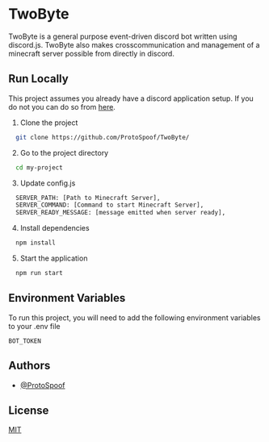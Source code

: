 
# TwoByte

TwoByte is a general purpose event-driven discord bot written using discord.js. TwoByte also makes crosscommunication and management of a minecraft server possible from directly in discord.

## Run Locally
This project assumes you already have a discord application setup. If you do not you can do so from [here](https://discord.com/developers/docs/getting-started).

1. Clone the project
```bash
  git clone https://github.com/ProtoSpoof/TwoByte/
```

2. Go to the project directory
```bash
  cd my-project
```

3. Update config.js
```bash
  SERVER_PATH: [Path to Minecraft Server],
  SERVER_COMMAND: [Command to start Minecraft Server],
  SERVER_READY_MESSAGE: [message emitted when server ready],
```

4. Install dependencies
```bash
  npm install
```

5. Start the application
```bash
  npm run start
```


## Environment Variables

To run this project, you will need to add the following environment variables to your .env file

`BOT_TOKEN`


## Authors

- [@ProtoSpoof](https://www.github.com/ProtoSpoof)


## License

[MIT](https://choosealicense.com/licenses/mit/)

